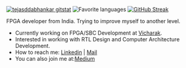 [![tejasddabhankar gitstat](https://github-readme-stats.vercel.app/api?username=tejasdabhankar&theme=gruvbox&layout=compact)](https://github.com/utsavbalar1231)
![Favorite languages](https://github-readme-stats.vercel.app/api/top-langs/?username=tejasdabhankar&theme=gruvbox&layout=compact)
[![GitHub Streak](https://streak-stats.demolab.com?user=tejasdabhankar&theme=gruvbox-duo&hide_border=true)](https://git.io/streak-stats)

 FPGA developer from India. Trying to improve myself to another level.

- Currently working on FPGA/SBC Development at [Vicharak](https://vicharak.in).
- Interested in working with RTL Design and Computer Architecture Development.
- How to reach me: [Linkedin](https://www.linkedin.com/in/tejas-dabhankar/) | [Mail](mailto:tejasdabhankar123@gmail.com)
- You can also join me at:[Medium](https://medium.com/@visionvlsi)


<!--![Stars](https://img.shields.io/github/stars/UtsavBalar1231?color=black&logo=github&style=flat)
![Followers](https://img.shields.io/github/followers/UtsavBalar1231?color=black&logo=github&style=flat)-->


